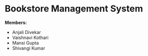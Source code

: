 # Bookstore Management System
<b> Members: </b>
- Anjali Divekar <br>
- Vaishnavi Kothari <br>
- Mansi Gupta <br>
- Shivangi Kumar <br>


